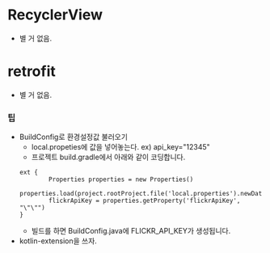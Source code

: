 # RecyclerView
- 별 거 없음.

# retrofit
- 별 거 없음.

### 팁
- BuildConfig로 환경설정값 불러오기
	- local.propeties에 값을 넣어놓는다. ex) api_key="12345"
	- 프로젝트 build.gradle에서 아래와 같이 코딩합니다.
	```
	ext {
			Properties properties = new Properties()
			properties.load(project.rootProject.file('local.properties').newDataInputStream())
			flickrApiKey = properties.getProperty('flickrApiKey', "\"\"")
	}
	```
	- 빌드를 하면 BuildConfig.java에 FLICKR_API_KEY가 생성됩니다.
- kotlin-extension을 쓰자.

